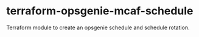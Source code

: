 # terraform-opsgenie-mcaf-schedule
Terraform module to create an opsgenie schedule and schedule rotation.
